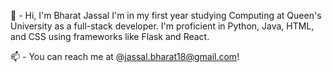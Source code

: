 👋 - Hi, I'm Bharat Jassal 
I'm in my first year studying Computing at Queen's University as a full-stack developer.
I'm proficient in Python, Java, HTML, and CSS using frameworks like Flask and React.

📫 - You can reach me at @jassal.bharat18@gmail.com!
